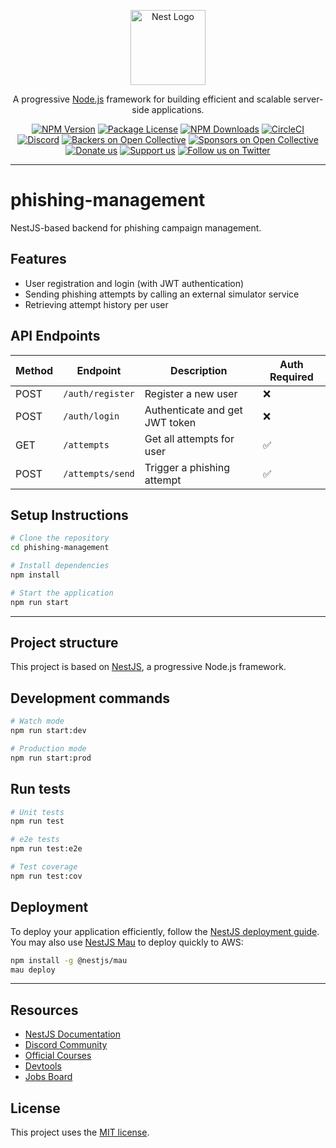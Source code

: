 
<p align="center">
  <a href="http://nestjs.com/" target="blank"><img src="https://nestjs.com/img/logo-small.svg" width="120" alt="Nest Logo" /></a>
</p>

<p align="center">A progressive <a href="http://nodejs.org" target="_blank">Node.js</a> framework for building efficient and scalable server-side applications.</p>

<p align="center">
  <a href="https://www.npmjs.com/~nestjscore" target="_blank"><img src="https://img.shields.io/npm/v/@nestjs/core.svg" alt="NPM Version" /></a>
  <a href="https://www.npmjs.com/~nestjscore" target="_blank"><img src="https://img.shields.io/npm/l/@nestjs/core.svg" alt="Package License" /></a>
  <a href="https://www.npmjs.com/~nestjscore" target="_blank"><img src="https://img.shields.io/npm/dm/@nestjs/common.svg" alt="NPM Downloads" /></a>
  <a href="https://circleci.com/gh/nestjs/nest" target="_blank"><img src="https://img.shields.io/circleci/build/github/nestjs/nest/master" alt="CircleCI" /></a>
  <a href="https://discord.gg/G7Qnnhy" target="_blank"><img src="https://img.shields.io/badge/discord-online-brightgreen.svg" alt="Discord"/></a>
  <a href="https://opencollective.com/nest#backer" target="_blank"><img src="https://opencollective.com/nest/backers/badge.svg" alt="Backers on Open Collective" /></a>
  <a href="https://opencollective.com/nest#sponsor" target="_blank"><img src="https://opencollective.com/nest/sponsors/badge.svg" alt="Sponsors on Open Collective" /></a>
  <a href="https://paypal.me/kamilmysliwiec" target="_blank"><img src="https://img.shields.io/badge/Donate-PayPal-ff3f59.svg" alt="Donate us"/></a>
  <a href="https://opencollective.com/nest#sponsor"  target="_blank"><img src="https://img.shields.io/badge/Support%20us-Open%20Collective-41B883.svg" alt="Support us"></a>
  <a href="https://twitter.com/nestframework" target="_blank"><img src="https://img.shields.io/twitter/follow/nestframework.svg?style=social&label=Follow" alt="Follow us on Twitter"></a>
</p>

---

# phishing-management

NestJS-based backend for phishing campaign management.

## Features

- User registration and login (with JWT authentication)
- Sending phishing attempts by calling an external simulator service
- Retrieving attempt history per user

## API Endpoints

| Method | Endpoint           | Description                    | Auth Required |
|--------|--------------------|--------------------------------|----------------|
| POST   | `/auth/register`   | Register a new user            | ❌             |
| POST   | `/auth/login`      | Authenticate and get JWT token | ❌             |
| GET    | `/attempts`        | Get all attempts for user      | ✅             |
| POST   | `/attempts/send`   | Trigger a phishing attempt     | ✅             |

## Setup Instructions

```bash
# Clone the repository
cd phishing-management

# Install dependencies
npm install

# Start the application
npm run start
```

---

## Project structure

This project is based on [NestJS](https://nestjs.com), a progressive Node.js framework.

## Development commands

```bash
# Watch mode
npm run start:dev

# Production mode
npm run start:prod
```

## Run tests

```bash
# Unit tests
npm run test

# e2e tests
npm run test:e2e

# Test coverage
npm run test:cov
```

## Deployment

To deploy your application efficiently, follow the [NestJS deployment guide](https://docs.nestjs.com/deployment).  
You may also use [NestJS Mau](https://mau.nestjs.com) to deploy quickly to AWS:

```bash
npm install -g @nestjs/mau
mau deploy
```

---

## Resources

- [NestJS Documentation](https://docs.nestjs.com)
- [Discord Community](https://discord.gg/G7Qnnhy)
- [Official Courses](https://courses.nestjs.com)
- [Devtools](https://devtools.nestjs.com)
- [Jobs Board](https://jobs.nestjs.com)

## License

This project uses the [MIT license](https://github.com/nestjs/nest/blob/master/LICENSE).
